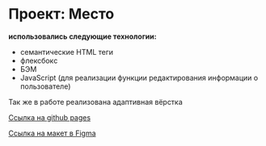# Проект: Место
**использовались следующие технологии:**
* семантические HTML теги
* флексбокc
* БЭМ
* JavaScript (для реализации функции редактирования информации о пользователе)

Так же в работе реализована адаптивная вёрстка

[Ссылка на github pages](https://korik-dev.github.io/mesto/)

[Ссылка на макет в Figma](https://www.figma.com/file/2cn9N9jSkmxD84oJik7xL7/JavaScript.-Sprint-4)
